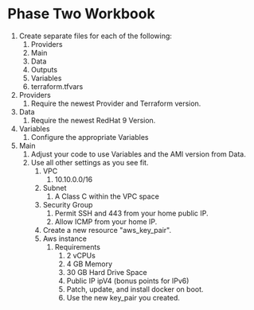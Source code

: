 # Phase Two Workbook

1. Create separate files for each of the following:
   1. Providers
   2. Main
   3. Data
   4. Outputs
   5. Variables
   6. terraform.tfvars
2. Providers
   1. Require the newest Provider and Terraform version.
3. Data
   1. Require the newest RedHat 9 Version.
4. Variables
   1. Configure the appropriate Variables
5. Main
   1. Adjust your code to use Variables and the AMI version from Data.
   2. Use all other settings as you see fit.
      1. VPC
         1. 10.10.0.0/16
      2. Subnet
         1. A Class C within the VPC space
      3. Security Group
         1. Permit SSH and 443 from your home public IP.
         2. Allow ICMP from your home IP.
      4. Create a new resource "aws_key_pair".
      5. Aws instance
         1. Requirements 
            1. 2 vCPUs 
            2. 4 GB Memory
            3. 30 GB Hard Drive Space
            4. Public IP ipV4 (bonus points for IPv6)
            5. Patch, update, and install docker on boot.
            6. Use the new key_pair you created.